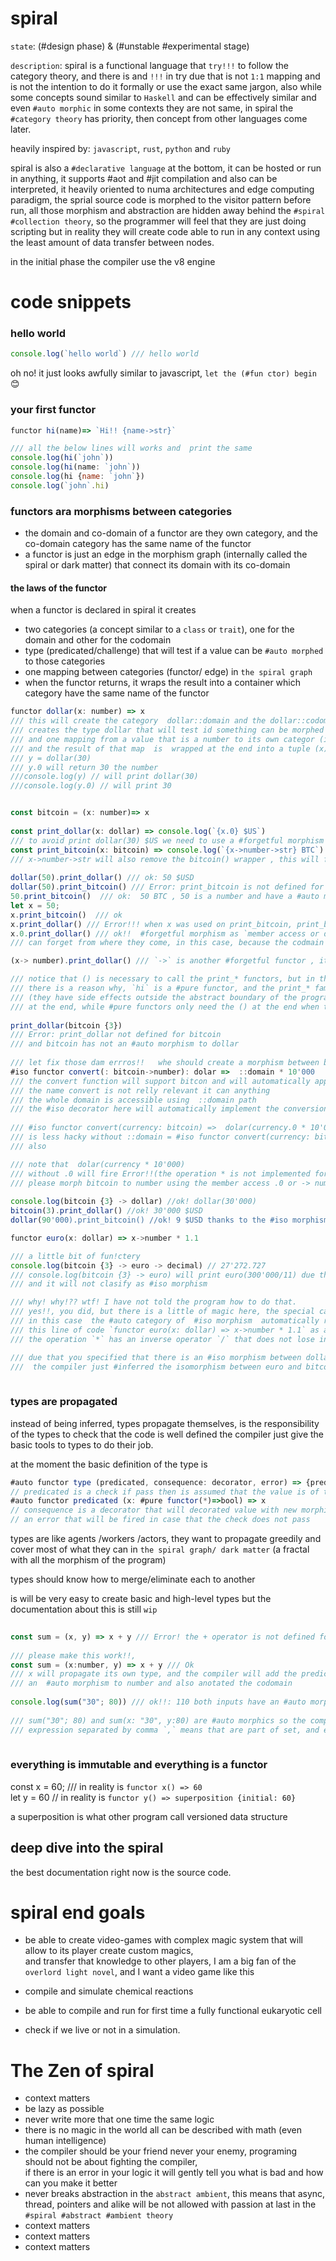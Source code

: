 # spiral  
  
`state`: (#design phase) & (#unstable #experimental stage) 
 
`description`:  spiral is a functional language that `try!!!` to follow the category theory, and there is and `!!!` in
 try due that is not `1:1` mapping and is not the intention to do it formally or use the exact same jargon, 
 also while some concepts sound similar to `Haskell` and can be effectively similar and even `#auto morphic` in some
 contexts they are not same, in spiral the  `#category theory`  has priority, then concept from other languages come later.

heavily inspired by:  `javascript`,  `rust`,  `python` and `ruby`  
  
spiral is also a  `#declarative language` at the bottom, it can be hosted or run in anything, 
it supports #aot and  #jit compilation and also can be interpreted, it  heavily oriented to numa architectures and edge computing
paradigm, the sprial source code is morphed to  the  visitor pattern before run, all those morphism and abstraction are  hidden 
away behind the `#spiral #collection theory`, so the programmer will feel that they are just doing scripting but in reality
they will create code able to run in any context using the least amount of data transfer between nodes.

in the initial phase the compiler use the v8 engine 


# code snippets
  
### hello world  
  
```javascript  
console.log(`hello world`) /// hello world 
```  
oh no! it just looks  awfully similar to  javascript,  `let the (#fun ctor) begin` :blush:

### your first functor   

```javascript  
functor hi(name)=> `Hi!! {name->str}`   

/// all the below lines will works and  print the same   
console.log(hi(`john`))  
console.log(hi(name: `john`))  
console.log(hi {name: `john`})  
console.log(`john`.hi)  
```  
  
### functors ara morphisms between categories 

* the domain and co-domain of a functor are they own category, 
  and the co-domain category has the same name of the functor
* a functor is just an edge in the morphism graph (internally called the spiral or dark matter) that connect its domain 
  with its co-domain
 
#### the laws of the functor
 
when a functor is declared in spiral it creates 
 
* two categories (a concept similar to a `class` or `trait`), one for the domain and other for the codomain
* type (predicated/challenge) that will test if a value can be `#auto morphed` to those  categories
* one mapping between categories (functor/ edge) in `the spiral graph`
* when the functor returns, it wraps the result into a container which category have the same name of the functor
  
  
```javascript  
functor dollar(x: number) => x  
/// this will create the category  dollar::domain and the dollar::codomain and also the category dollar the wrapper
/// creates the type dollar that will test id something can be morphed to dolar without losing information also called `#auto mophism`
/// and one mapping from a value that is a number to its own categor (itself)
/// and the result of that map  is  wrapped at the end into a tuple (x) which category name is dollar
/// y = dollar(30)
/// y.0 will return 30 the number
///console.log(y) // will print dollar(30)
///console.log(y.0) // will print 30


const bitcoin = (x: number)=> x  
  
const print_dollar(x: dollar) => console.log(`{x.0} $US`)   
/// to avoid print dollar(30) $US we need to use a #forgetful morphism in this case `x.0`
const print_bitcoin(x: bitcoin) => console.log(`{x->number->str} BTC`)
/// x->number->str will also remove the bitcoin() wrapper , this will force a morhism to number then morph to str
  
dollar(50).print_dollar() /// ok: 50 $USD
dollar(50).print_bitcoin() /// Error: print_bitcoin is not defined for dollar  
50.print_bitcoin()  /// ok:  50 BTC , 50 is a number and have a #auto morphism to bitcoin
let x = 50;
x.print_bitcoin()  /// ok
x.print_dollar() /// Error!!! when x was used on print_bitcoin, print_bitcoin propagate the bitcoin type to x
x.0.print_dollar() /// ok!!  #forgetful morphism as `member access or dot access` will return a codomain that
/// can forget from where they come, in this case, because the codmain is a number it  can be cast again as dollar

(x-> number).print_dollar() /// `->` is another #forgetful functor , it mean force the morphism so it will do ok

/// notice that () is necessary to call the print_* functors, but in the `hi` functor it was not.
/// there is a reason why, `hi` is a #pure functor, and the print_* family are #action functor
/// (they have side effects outside the abstract boundary of the program), action functor always need the () 
/// at the end, while #pure functors only need the () at the end when they need to receive more arguments.
  
print_dollar(bitcoin {3}) 
/// Error: print_dollar not defined for bitcoin 
/// and bitcoin has not an #auto morphism to dollar  
  
/// let fix those dam errros!!   whe should create a morphism between bitcoin and dollar
#iso functor convert(: bitcoin->number): dolar =>  ::domain * 10'000 
/// the convert function will support bitcon and will automatically apply the #forgetful functor `->` toward number
/// the name convert is not relly relevant it can anything
/// the whole domain is accessible using  ::domain path
/// the #iso decorator here will automatically implement the conversion from dollar to bitcoin.    
 
/// #iso functor convert(currency: bitcoin) =>  dolar(currency.0 * 10'000)  
/// is less hacky without ::domain = #iso functor convert(currency: bitcoin): dolar =>  currency.0 * 10'000  
/// also  

/// note that  dolar(currency * 10'000)  
/// without .0 will fire Error!!(the operation * is not implemented for bitcoin and number,
/// please morph bitcoin to number using the member access .0 or -> number)
  
console.log(bitcoin {3} -> dollar) //ok! dollar(30'000)  
bitcoin(3).print_dollar() //ok! 30'000 $USD  
dollar(90'000).print_bitcoin() //ok! 9 $USD thanks to the #iso morphism   

functor euro(x: dollar) => x->number * 1.1

/// a little bit of fun!ctery
console.log(bitcoin {3} -> euro -> decimal) // 27'272.727 
/// console.log(bitcoin {3} -> euro) will print euro(300'000/11) due that a number in decimal form will lose information,
/// and it will not clasify as #iso morphism 

/// why! why!?? wtf! I have not told the program how to do that. 
/// yes!!, you did, but there is a little of magic here, the special categories called #auto categories
/// in this case  the #auto category of  #iso morphism  automatically recognized 
/// this line of code `functor euro(x: dollar) => x->number * 1.1` as an #iso morphism between dollar and euro,
/// the operation `*` has an inverse operator `/` that does not lose information in the category of `#rational numbers`.

/// due that you specified that there is an #iso morphism between dollar and bitcoin,
///  the compiler just #inferred the isomorphism between euro and bitcoin 
  
```  
  
### types are propagated  
  
instead of being inferred, types propagate themselves,
is the responsibility of the types to check that the code is well defined the compiler just give the basic tools to types to do their job. 

at the moment the basic definition of the type is 

```javascript
#auto functor type (predicated, consequence: decorator, error) => {predicated, consequence, error}
// predicated is a check if pass then is assumed that the value is of the type, 
#auto functor predicated (x: #pure functor(*)=>bool) => x
// consequence is a decorator that will decorated value with new morphisms in case that the predicated is ok
// an error that will be fired in case that the check does not pass

```

types are like agents /workers /actors, they want to propagate greedily and cover most of what they can in
`the spiral graph/ dark matter` (a fractal with all the morphism of the program) 

types should know how to merge/eliminate each to another

is will be very easy to create basic and high-level types but the documentation about this is still `wip`


```javascript  
  
const sum = (x, y) => x + y /// Error! the + operator is not defined for any type  
  
/// please make this work!!,  
const sum = (x:number, y) => x + y /// Ok  
/// x will propagate its own type, and the compiler will add the predicated that `y` needs to have 
/// an  #auto morphism to number and also anotated the codomain  
  
console.log(sum("30"; 80)) /// ok!!: 110 both inputs have an #auto morphism to number so it will works  
  
/// sum("30"; 80) and sum(x: "30", y:80) are #auto morphics so the compiler understand this,  
/// expression separated by comma `,` means that are part of set, and expression separated by semicolon `;` /// form a sequence  
  
```  
### everything is immutable and everything is a functor

const x = 60; /// in reality is `functor x() => 60`  
let y = 60 // in reality is `functor y() => superposition {initial: 60}`  

a superposition is what other program call versioned data structure
  
## deep dive into the spiral   
  
the best documentation right now is the source code.


# spiral end goals  
  
* be able to create video-games with complex magic system that will allow to its player create custom magics,  
 and transfer that knowledge to other players, I am a big fan of the `overlord light novel`, and I want a video game like this  
   
* compile and simulate chemical reactions  
  
* be able to compile and run for first time a fully functional eukaryotic cell  
  
* check if we live or not in a simulation.

# The Zen of spiral

* context matters
* be lazy as possible
* never write more that one time  the same logic 
* there is no magic in the world all can be described with math (even human intelligence) 
* the compiler should be your friend never your enemy, programing should not be about fighting the compiler,  
  if there is an error in your logic it will gently tell you what is bad and how can you make it  better
* never breaks abstraction in the `abstract ambient`,
  this means that async, thread, pointers and alike will be not allowed with passion at last in the `#spiral #abstract #ambient theory`
* context matters
* context matters
* context matters
